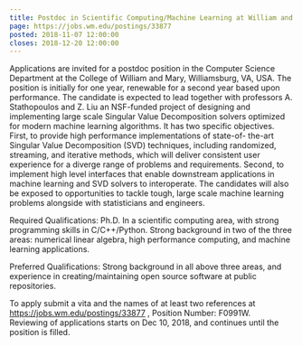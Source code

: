 ```yaml
---
title: Postdoc in Scientific Computing/Machine Learning at William and Mary
page: https://jobs.wm.edu/postings/33877
posted: 2018-11-07 12:00:00
closes: 2018-12-20 12:00:00
---
```


Applications are invited for a postdoc position in the Computer Science
Department at the College of William and Mary, Williamsburg, VA, USA. 
The position is initially for one year, renewable for a second year based 
upon performance. The candidate is expected to lead together with 
professors A. Stathopoulos and Z. Liu an NSF-funded project of designing 
and implementing large scale Singular Value Decomposition solvers 
optimized for modern machine learning algorithms. It has two specific 
objectives. First, to provide high performance implementations of state-of-
the-art Singular Value Decomposition (SVD) techniques, including 
randomized, streaming, and iterative methods, which will deliver consistent 
user experience for a diverge range of problems and requirements. 
Second, to implement high level interfaces that enable downstream 
applications in machine learning and SVD solvers to interoperate. The 
candidates will also be exposed to opportunities to tackle tough, large scale 
machine learning problems alongside with statisticians and engineers. 

Required Qualifications: Ph.D. In a scientific computing area, with strong 
programming skills in C/C++/Python. Strong background in two of the three 
areas: numerical linear algebra, high performance computing, and machine 
learning applications.

Preferred Qualifications: Strong background in all above three areas, and 
experience in creating/maintaining open source software at public 
repositories.

To apply submit a vita and the names of at least two references at 
<https://jobs.wm.edu/postings/33877> , Position Number: F0991W.  
Reviewing of applications starts on Dec 10, 2018, and continues until the 
position is filled.
